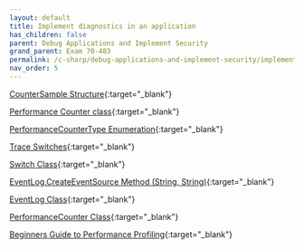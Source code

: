 ```yaml
---
layout: default
title: Implement diagnostics in an application
has_children: false
parent: Debug Applications and Implement Security
grand_parent: Exam 70-483
permalink: /c-sharp/debug-applications-and-implement-security/implement-diagnostics-in-an application/
nav_order: 5
---
```


[CounterSample Structure](https://msdn.microsoft.com/en-us/library/system.diagnostics.countersample(v=vs.110).aspx){:target="_blank"}

[Performance Counter class](https://msdn.microsoft.com/en-us/library/system.diagnostics.performancecounter(v=vs.110).aspx){:target="_blank"}

[PerformanceCounterType Enumeration](https://msdn.microsoft.com/en-us/library/system.diagnostics.performancecountertype(v=vs.110).aspx){:target="_blank"}

[Trace Switches](http://msdn.microsoft.com/en-us/library/3at424ac.aspx){:target="_blank"}

[Switch Class](http://msdn.microsoft.com/en-us/library/system.diagnostics.switch.aspx){:target="_blank"}

[EventLog.CreateEventSource Method (String, String)](http://msdn.microsoft.com/en-us/library/2awhba7a.aspx){:target="_blank"}

[EventLog Class](http://msdn.microsoft.com/en-us/library/system.diagnostics.eventlog.aspx){:target="_blank"}

[PerformanceCounter Class](http://msdn.microsoft.com/en-us/library/system.diagnostics.performancecounter.aspx){:target="_blank"}

[Beginners Guide to Performance Profiling](http://msdn.microsoft.com/en-us/library/ms182372.aspx){:target="_blank"}
